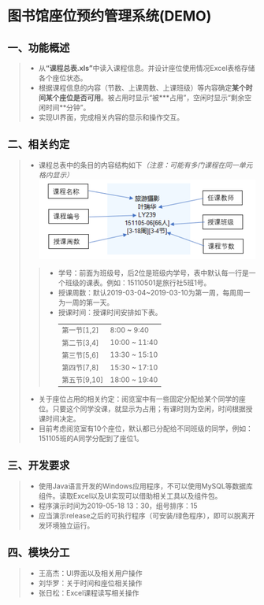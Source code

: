 # 图书馆座位预约管理系统(DEMO)

## 一、功能概述
>  * 从<strong>“课程总表.xls”</strong>中读入课程信息。并设计座位使用情况Excel表格存储各个座位状态。
>  * 根据课程信息的内容（节数、上课周数、上课班级）等内容确定<strong>某个时间某个座位是否可用</strong>。被占用时显示“被\*\*\*占用”，空闲时显示“剩余空闲时间\*\*分钟”。
>  * 实现UI界面，完成相关内容的显示和操作交互。

## 二、相关约定
>  * 课程总表中的条目的内容结构如下<em>（注意：可能有多门课程在同一单元格内显示）</em>
    <br>
    ![课程条目](Source/Course.png)
>>  * 学号：前面为班级号，后2位是班级内学号，表中默认每一行是一个班级的课表。例如：15110501是旅行社5班1号。
>>  * 授课周数：默认2019-03-04~2019-03-10为第一周，每周周一为一周的第一天。
>>  * 授课时间：授课时间安排如下表。<br>
>>      <table>
>>      <tr>
>>      <td>第一节[1,2]</td>
>>      <td>8:00 ~ 9:40</td>
>>      </tr>
>>      <tr>
>>      <td>第二节[3,4]</td>
>>      <td>10:00 ~ 11:40</td>
>>      </tr>
>>      <tr>
>>      <td>第三节[5,6]</td>
>>      <td>13:30 ~ 15:10</td>
>>      </tr>
>>      <tr>
>>      <td>第四节[7,8]</td>
>>      <td>15:30 ~ 17:10</td>
>>      </tr>
>>      <tr>
>>      <td>第五节[9,10]</td>
>>      <td>18:00 ~ 19:40</td>
>>      </tr>
>>      </table>
>   * 关于座位占用的相关约定：阅览室中有一些固定分配给某个同学的座位。只要这个同学没课，就显示为占用；有课时则为空闲，时间根据授课时间决定。
>   * 目前考虑阅览室有10个座位，默认都已分配给不同班级的同学，例如：151105班的A同学分配到了座位1。
    
## 三、开发要求
>   * 使用Java语言开发的Windows应用程序，不可以使用MySQL等数据库组件。读取Excel以及UI实现可以借助相关工具以及组件包。
>   * 程序演示时间为2019-05-18 13：30，组号排序：15
>   * 应当演示release之后的可执行程序（可安装/绿色程序），即可以脱离开发环境独立运行。

## 四、模块分工
>   * 王高杰：UI界面以及相关用户操作
>   * 刘华罗：关于时间和座位相关操作
>   * 张日松：Excel课程读写相关操作


